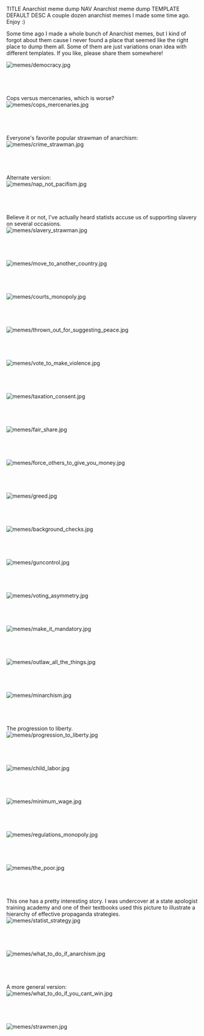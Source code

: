 TITLE Anarchist meme dump
NAV Anarchist meme dump
TEMPLATE DEFAULT
DESC A couple dozen anarchist memes I made some time ago. Enjoy :)

<style>
img {
	display: block;
	margin-bottom: 5em;
}
@media (min-width: 850px) {
	img {
		max-width: 800px;
	}
}
</style>

Some time ago I made a whole bunch of Anarchist memes, but I kind of forgot about them cause I never found a place that seemed like the right place to dump them all. Some of them are just variations onan idea with different templates. If you like, please share them somewhere!

<img loading="lazy" src="memes/democracy.jpg" alt="memes/democracy.jpg">

Cops versus mercenaries, which is worse?
<img loading="lazy" src="memes/cops_mercenaries.jpg" alt="memes/cops_mercenaries.jpg">

Everyone's favorite popular strawman of anarchism:
<img loading="lazy" src="memes/crime_strawman.jpg" alt="memes/crime_strawman.jpg">

Alternate version:
<img loading="lazy" src="memes/nap_not_pacifism.jpg" alt="memes/nap_not_pacifism.jpg">

Believe it or not, I've actually heard statists accuse us of supporting slavery on several occasions.
<img loading="lazy" src="memes/slavery_strawman.jpg" alt="memes/slavery_strawman.jpg">

<img loading="lazy" src="memes/move_to_another_country.jpg" alt="memes/move_to_another_country.jpg">

<img loading="lazy" src="memes/courts_monopoly.jpg" alt="memes/courts_monopoly.jpg">

<img loading="lazy" src="memes/thrown_out_for_suggesting_peace.jpg" alt="memes/thrown_out_for_suggesting_peace.jpg">

<img loading="lazy" src="memes/vote_to_make_violence.jpg" alt="memes/vote_to_make_violence.jpg">

<img loading="lazy" src="memes/taxation_consent.jpg" alt="memes/taxation_consent.jpg">

<img loading="lazy" src="memes/fair_share.jpg" alt="memes/fair_share.jpg">

<img loading="lazy" src="memes/force_others_to_give_you_money.jpg" alt="memes/force_others_to_give_you_money.jpg">

<img loading="lazy" src="memes/greed.jpg" alt="memes/greed.jpg">

<img loading="lazy" src="memes/background_checks.jpg" alt="memes/background_checks.jpg">

<img loading="lazy" src="memes/guncontrol.jpg" alt="memes/guncontrol.jpg">

<img loading="lazy" src="memes/voting_asymmetry.jpg" alt="memes/voting_asymmetry.jpg">

<img loading="lazy" src="memes/make_it_mandatory.jpg" alt="memes/make_it_mandatory.jpg">

<img loading="lazy" src="memes/outlaw_all_the_things.jpg" alt="memes/outlaw_all_the_things.jpg">

<img loading="lazy" src="memes/minarchism.jpg" alt="memes/minarchism.jpg">

The progression to liberty.
<img loading="lazy" src="memes/progression_to_liberty.jpg" alt="memes/progression_to_liberty.jpg">

<img loading="lazy" src="memes/child_labor.jpg" alt="memes/child_labor.jpg">

<img loading="lazy" src="memes/minimum_wage.jpg" alt="memes/minimum_wage.jpg">

<img loading="lazy" src="memes/regulations_monopoly.jpg" alt="memes/regulations_monopoly.jpg">

<img loading="lazy" src="memes/the_poor.jpg" alt="memes/the_poor.jpg">

This one has a pretty interesting story. I was undercover at a state apologist training academy and one of their textbooks used this picture to illustrate a hierarchy of effective propaganda strategies.
<img loading="lazy" src="memes/statist_strategy.jpg" alt="memes/statist_strategy.jpg">

<img loading="lazy" src="memes/what_to_do_if_anarchism.jpg" alt="memes/what_to_do_if_anarchism.jpg">

A more general version:
<img loading="lazy" src="memes/what_to_do_if_you_cant_win.jpg" alt="memes/what_to_do_if_you_cant_win.jpg">

<img loading="lazy" src="memes/strawmen.jpg" alt="memes/strawmen.jpg">
